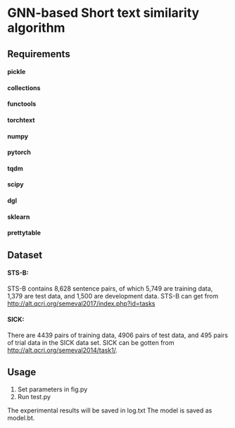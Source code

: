 # GNN-based Short text similarity algorithm

## Requirements

#### pickle

#### collections

#### functools

#### torchtext

#### numpy

#### pytorch

#### tqdm

#### scipy

#### dgl

#### sklearn

#### prettytable



## Dataset

#### STS-B: 

STS-B contains 8,628 sentence pairs, of which 5,749 are training data, 1,379 are test data, and 1,500 are development data. STS-B can get from http://alt.qcri.org/semeval2017/index.php?id=tasks

#### SICK: 

There are 4439 pairs of training data, 4906 pairs of test data, and 495 pairs of trial data in the SICK data set. SICK can be gotten from http://alt.qcri.org/semeval2014/task1/.





## Usage

1. Set parameters in fig.py
2. Run test.py

The experimental results will be saved in log.txt 
The model is saved as model.bt.

